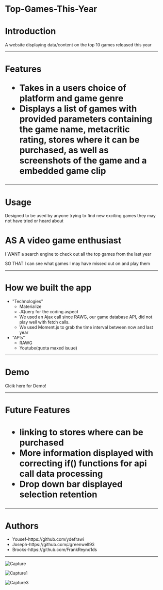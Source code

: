 # Top-Games-This-Year


<h1>Introduction</h1>
<p>A website displaying data/content on the top 10 games released this year</p>

<hr>


<h1>Features</h>
<ul>
<li>Takes in a users choice of platform and game genre</li>
<li>Displays a list of games with provided parameters containing the game name, metacritic rating, stores where it can be purchased, as well as screenshots of the game and a embedded game clip</li>
</ul>

<hr>

<h1>Usage</h1>
<p>Designed to be used by anyone trying to find new exciting games they may not have tried or heard about</p>
<h1>AS A video game enthusiast </h1>
<p>I WANT a search engine to check out all the top games from the last year</p>
<p>SO THAT I can see what games I may have missed out on and play them</p>

<hr>

<h1>How we built the app</h1>
<ul>
<li>"Technologies"
<ul>
<li>Materialize</li>
<li>JQuery for the coding aspect</li>
<li>We used an Ajax call since RAWG, our game database API, did not play well with fetch calls.</li>
<li>We used Moment.js to grab the time interval between now and last year</li>
</ul>
</li>
<li>"APIs"
<ul>
<li>RAWG</li>
<li>Youtube(quota maxed isuue)</li>
</ul>
</li>
</ul>

<hr>

<h1>Demo</h1>
<p href="https://ydefrawi.github.io/Top-Games-This-Year/">Clcik here for Demo!</p>

<hr>

<h1>Future Features<h1>
<ul>
<li>linking to stores where can be purchased</li>
<li>More information displayed with correcting if() functions for api call data processing</li>
<li>Drop down bar displayed selection retention</li>
</ul>

<hr>

<h1>Authors</h1>
<ul>
<li>Yousef-https://github.com/ydefrawi</li>
<li>Joseph-https://github.com/Jgreenwell93</li>
<li>Brooks-https://github.com/FrankReyno1ds</li>
</ul>

<hr>


![Capture](https://user-images.githubusercontent.com/69323366/114215255-01eec200-992b-11eb-82b1-ff1f96a4f2e6.JPG)


![Capture1](https://user-images.githubusercontent.com/69323366/114215358-221e8100-992b-11eb-9693-1700ce69d59f.JPG)




![Capture3](https://user-images.githubusercontent.com/69323366/114215339-1c28a000-992b-11eb-82ce-a1746474e0db.JPG)





